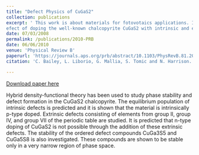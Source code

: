 ```yaml
---
title: "Defect Physics of CuGaS2"
collection: publications
excerpt: ' This work is about materials for fotovotaics applications. In this work we studied the
efect of doping the well-known chalcopyrite CuGaS2 with intrinsic and extrinsic defects.' 
date: 07/03/2008
permalink: /publications/2010-PRB
date: 06/06/2010
venue: 'Physical Review B'
paperurl: 'https://journals.aps.org/prb/abstract/10.1103/PhysRevB.81.205214'
citation: 'C. Bailey, L. Liborio, G. Mallia, S. Tomic and N. Harrison. Physical Review B, 81, 205214, (2010).'

---
```


[Download paper here](http://leandro-liborio.github.io/files/paper4.pdf)

Hybrid density-functional theory has been used to study phase stability and defect formation in the 
CuGaS2 chalcopyrite. The equilibrium population of intrinsic defects is predicted and it is shown that 
the material is intrinsically 
p-type doped. Extrinsic defects consisting of elements from group II, group IV, and group VII of the 
periodic table are studied. 
It is predicted that n-type doping of CuGaS2 is not possible through the addition of these extrinsic defects.
The stability of the ordered defect compounds 
CuGa3S5 and CuGa5S8 is also investigated. These compounds are shown to be stable only in a very narrow region 
of phase space.




